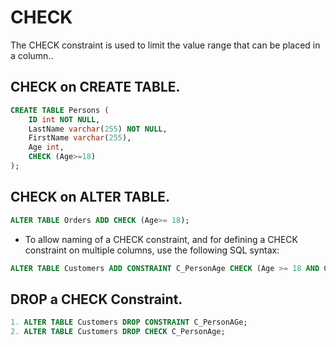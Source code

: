 # CHECK
The CHECK constraint is used to limit the value range that can be placed in a column..

## CHECK on CREATE TABLE.
```sql
CREATE TABLE Persons (
    ID int NOT NULL,
    LastName varchar(255) NOT NULL,
    FirstName varchar(255),
    Age int,
    CHECK (Age>=18)
);

```
## CHECK on ALTER TABLE.
```sql
ALTER TABLE Orders ADD CHECK (Age>= 18);

```
* To allow naming of a CHECK constraint, and for defining a CHECK constraint on multiple columns, use the following SQL syntax:
```sql
ALTER TABLE Customers ADD CONSTRAINT C_PersonAge CHECK (Age >= 18 AND City='Sandnes');

```
## DROP a CHECK Constraint.
```sql
1. ALTER TABLE Customers DROP CONSTRAINT C_PersonAGe;
2. ALTER TABLE Customers DROP CHECK C_PersonAge;

```